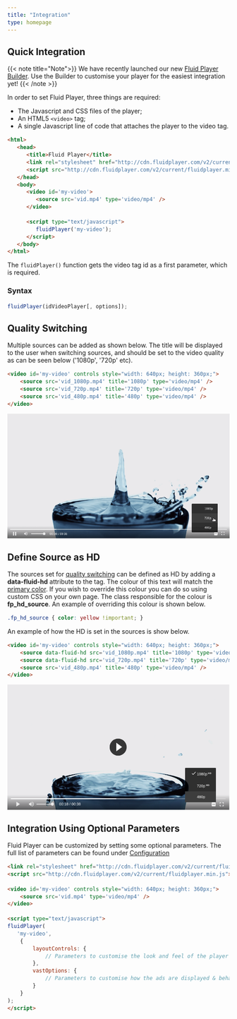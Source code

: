 ```yaml
---
title: "Integration"
type: homepage
---
```


## Quick Integration
{{< note title="Note">}}
We have recently launched our new [Fluid Player Builder](../builder). 
Use the Builder to customise your player for the easiest integration yet!
{{< /note >}}

In order to set Fluid Player, three things are required:

* The Javascript and CSS files of the player;
* An HTML5 `<video>` tag;
* A single Javascript line of code that attaches the player to the video tag.

```html
<html>
   <head>
      <title>Fluid Player</title>
      <link rel="stylesheet" href="http://cdn.fluidplayer.com/v2/current/fluidplayer.min.css" type="text/css"/>
      <script src="http://cdn.fluidplayer.com/v2/current/fluidplayer.min.js"></script>
   </head>
   <body>
      <video id='my-video'>
         <source src='vid.mp4' type='video/mp4' />
      </video>
      
      <script type="text/javascript">
         fluidPlayer('my-video');
      </script>
   </body>
</html>
```

The `fluidPlayer()` function gets the video tag id as a first parameter, which is required.


### Syntax

```javascript
fluidPlayer(idVideoPlayer[, options]);
```

## Quality Switching
Multiple sources can be added as shown below. 
The title will be displayed to the user when switching sources, and should be set to the video quality as can be seen below ('1080p', '720p' etc).

```html
<video id='my-video' controls style="width: 640px; height: 360px;">
    <source src='vid_1080p.mp4' title='1080p' type='video/mp4' />
    <source src='vid_720p.mp4' title='720p' type='video/mp4' />
    <source src='vid_480p.mp4' title='480p' type='video/mp4' />
</video>
```

<img src="screenshots/qualitySwitch.png" style="width:600px;margin:auto;display:flex;">

## Define Source as HD
The sources set for [quality switching](#quality-switching) can be defined as HD by adding a **data-fluid-hd** attribute to the **<source>** tag.
The colour of this text will match the [primary color](../layout_configuration#primarycolor). If you wish to override this colour you can do so using custom CSS on your own page. 
The class responsible for the colour is __fp_hd_source__. An example of overriding this colour is shown below.
```css 
.fp_hd_source { color: yellow !important; }
```

An example of how the HD is set in the sources is show below.
```html
<video id='my-video' controls style="width: 640px; height: 360px;">
    <source data-fluid-hd src='vid_1080p.mp4' title='1080p' type='video/mp4' />
    <source data-fluid-hd src='vid_720p.mp4' title='720p' type='video/mp4' />
    <source src='vid_480p.mp4' title='480p' type='video/mp4' />
</video>
```
<img src="screenshots/hdSource.png" style="width:600px;margin:auto;display:flex;">

## Integration Using Optional Parameters

Fluid Player can be customized by setting some optional parameters. 
The full list of parameters can be found under [Configuration](../configuration)

```html
<link rel="stylesheet" href="http://cdn.fluidplayer.com/v2/current/fluidplayer.min.css" type="text/css"/>
<script src="http://cdn.fluidplayer.com/v2/current/fluidplayer.min.js"></script>

<video id='my-video' controls style="width: 640px; height: 360px;">
    <source src='vid.mp4' type='video/mp4' />
</video>

<script type="text/javascript">
fluidPlayer(
   'my-video',
    {
        layoutControls: {
            // Parameters to customise the look and feel of the player
        },
        vastOptions: {
            // Parameters to customise how the ads are displayed & behave
        }
    }
);
</script>
```